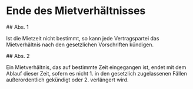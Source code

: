 # Ende des Mietverhältnisses



\#\# Abs. 1

 Ist die Mietzeit nicht bestimmt, so kann jede Vertragspartei das Mietverhältnis nach den gesetzlichen Vorschriften kündigen.

\#\# Abs. 2

 Ein Mietverhältnis, das auf bestimmte Zeit eingegangen ist, endet mit dem Ablauf dieser Zeit, sofern es nicht  1\.
 in den gesetzlich zugelassenen Fällen außerordentlich gekündigt oder
 2\.
 verlängert wird.
 

